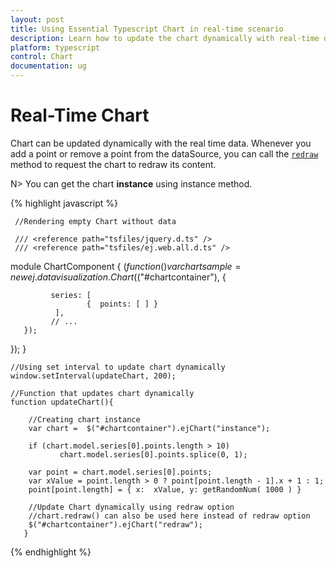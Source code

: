 ```yaml
---
layout: post
title: Using Essential Typescript Chart in real-time scenario 
description: Learn how to update the chart dynamically with real-time data. 
platform: typescript
control: Chart
documentation: ug
---
```


# Real-Time Chart 

Chart can be updated dynamically with the real time data. Whenever you add a point or remove a point from the dataSource, you can call the [`redraw`](../api/ejchart#members:redraw) method to request the chart to redraw its content.    

N> You can get the chart **instance** using instance method.

{% highlight javascript %}

     //Rendering empty Chart without data

     /// <reference path="tsfiles/jquery.d.ts" />
     /// <reference path="tsfiles/ej.web.all.d.ts" />

module ChartComponent {
    $(function () 
      var chartsample = new ej.datavisualization.Chart($("#chartcontainer"), {
            
             series: [ 
                     {  points: [ ] }
              ], 
             // ...
       });
});
}

    //Using set interval to update chart dynamically
    window.setInterval(updateChart, 200);

    //Function that updates chart dynamically
    function updateChart(){

        //Creating chart instance
        var chart =  $("#chartcontainer").ejChart("instance");      
        
        if (chart.model.series[0].points.length > 10)
               chart.model.series[0].points.splice(0, 1);
        
        var point = chart.model.series[0].points;
        var xValue = point.length > 0 ? point[point.length - 1].x + 1 : 1;
        point[point.length] = { x:  xValue, y: getRandomNum( 1000 ) }
                
        //Update Chart dynamically using redraw option
        //chart.redraw() can also be used here instead of redraw option
        $("#chartcontainer").ejChart("redraw");      
       }

{% endhighlight %}




